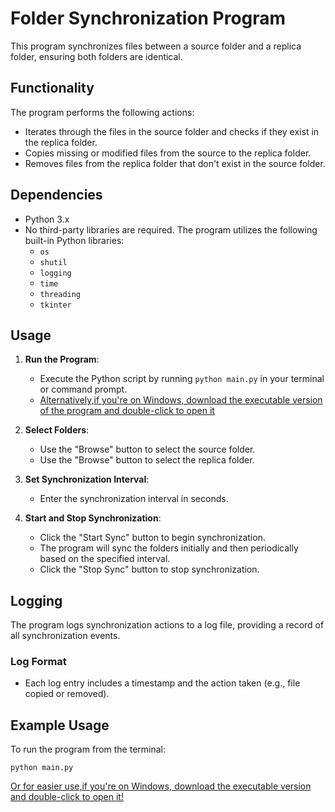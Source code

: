 # Folder Synchronization Program

This program synchronizes files between a source folder and a replica folder, ensuring both folders are identical.

## Functionality

The program performs the following actions:

- Iterates through the files in the source folder and checks if they exist in the replica folder.
- Copies missing or modified files from the source to the replica folder.
- Removes files from the replica folder that don't exist in the source folder.

## Dependencies

- Python 3.x
- No third-party libraries are required. The program utilizes the following built-in Python libraries:
  - `os`
  - `shutil`
  - `logging`
  - `time`
  - `threading`
  - `tkinter`

## Usage

1. **Run the Program**:

   - Execute the Python script by running `python main.py` in your terminal or command prompt.
   - [Alternatively,if you're on Windows, download the executable version of the program and double-click to open it](https://drive.google.com/file/d/16nSsnr7xPNorEcxgBDULsji75jmmrPUs/view?usp=sharing)

2. **Select Folders**:

   - Use the "Browse" button to select the source folder.
   - Use the "Browse" button to select the replica folder.

3. **Set Synchronization Interval**:

   - Enter the synchronization interval in seconds.

4. **Start and Stop Synchronization**:
   - Click the "Start Sync" button to begin synchronization.
   - The program will sync the folders initially and then periodically based on the specified interval.
   - Click the "Stop Sync" button to stop synchronization.

## Logging

The program logs synchronization actions to a log file, providing a record of all synchronization events.

### Log Format

- Each log entry includes a timestamp and the action taken (e.g., file copied or removed).

## Example Usage

To run the program from the terminal:

```
python main.py
```

[Or for easier use,if you're on Windows, download the executable version and double-click to open it!](https://drive.google.com/file/d/16nSsnr7xPNorEcxgBDULsji75jmmrPUs/view?usp=sharing)
